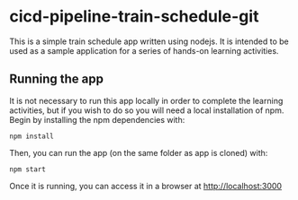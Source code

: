 # cicd-pipeline-train-schedule-git

This is a simple train schedule app written using nodejs. It is intended to be used as a sample application for a series of hands-on learning activities.

## Running the app

It is not necessary to run this app locally in order to complete the learning activities, but if you wish to do so you will need a local installation of npm. Begin by installing the npm dependencies with:

    npm install

Then, you can run the app (on the same folder as app is cloned) with:

    npm start

Once it is running, you can access it in a browser at [http://localhost:3000](http://localhost:3000) 
